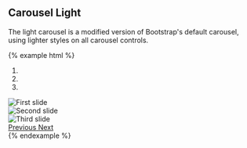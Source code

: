 ## Carousel Light

The light carousel is a modified version of Bootstrap's default carousel, using lighter styles on all carousel controls.

{% example html %}
<div id="carousel-example-generic-2" class="carousel carousel-light slide" data-ride="carousel">
  <ol class="carousel-indicators">
    <li data-target="#carousel-example-generic-2" data-slide-to="0" class="active"></li>
    <li data-target="#carousel-example-generic-2" data-slide-to="1"></li>
    <li data-target="#carousel-example-generic-2" data-slide-to="2"></li>
  </ol>
  <div class="carousel-inner" role="listbox">
    <div class="carousel-item active">
      <img class="d-block img-fluid" src="https://placehold.it/1140x500/fff/333" alt="First slide">
    </div>
    <div class="carousel-item">
      <img class="d-block img-fluid" src="https://placehold.it/1140x500/fff/333" alt="Second slide">
    </div>
    <div class="carousel-item">
      <img class="d-block img-fluid" src="https://placehold.it/1140x500/fff/333" alt="Third slide">
    </div>
  </div>
  <a class="carousel-control-prev" href="#carousel-example-generic-2" role="button" data-slide="prev">
    <span class="icon icon-chevron-thin-left" aria-hidden="true"></span>
    <span class="sr-only">Previous</span>
  </a>
  <a class="carousel-control-next" href="#carousel-example-generic-2" role="button" data-slide="next">
    <span class="icon icon-chevron-thin-right" aria-hidden="true"></span>
    <span class="sr-only">Next</span>
  </a>
</div>
{% endexample %}
